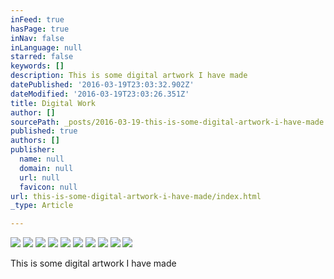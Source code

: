 ```yaml
---
inFeed: true
hasPage: true
inNav: false
inLanguage: null
starred: false
keywords: []
description: This is some digital artwork I have made
datePublished: '2016-03-19T23:03:32.902Z'
dateModified: '2016-03-19T23:03:26.351Z'
title: Digital Work
author: []
sourcePath: _posts/2016-03-19-this-is-some-digital-artwork-i-have-made.md
published: true
authors: []
publisher:
  name: null
  domain: null
  url: null
  favicon: null
url: this-is-some-digital-artwork-i-have-made/index.html
_type: Article

---
```

![](https://the-grid-user-content.s3-us-west-2.amazonaws.com/5c9f98fe-bd1c-43e2-83a0-1291d63263d9.jpg)
![](https://the-grid-user-content.s3-us-west-2.amazonaws.com/577e8505-0a91-469d-a035-3355d77ce37c.jpg)
![](https://the-grid-user-content.s3-us-west-2.amazonaws.com/659adf85-e5f3-4bd6-8e50-862d0df40e86.jpg)
![](https://the-grid-user-content.s3-us-west-2.amazonaws.com/e3f2f26b-7d43-4d7f-b251-789887a54e7a.jpg)
![](https://the-grid-user-content.s3-us-west-2.amazonaws.com/078d3433-ba47-4fb3-8bf3-433738d57627.jpg)
![](https://the-grid-user-content.s3-us-west-2.amazonaws.com/0cfbf863-924c-4e16-b4b5-699bdbd7f4ee.jpg)
![](https://the-grid-user-content.s3-us-west-2.amazonaws.com/aee209e2-92bf-41a3-9ef9-e5bb05c874c1.jpg)
![](https://the-grid-user-content.s3-us-west-2.amazonaws.com/7f77e523-4648-4401-85be-1510e8992c6a.jpg)
![](https://the-grid-user-content.s3-us-west-2.amazonaws.com/eff13e4a-4813-4f53-9f04-eaa33b03fec3.jpg)
![](https://the-grid-user-content.s3-us-west-2.amazonaws.com/09f1bc8b-4e44-4c10-a2dd-797a3db49926.jpg)

This is some digital artwork I have made